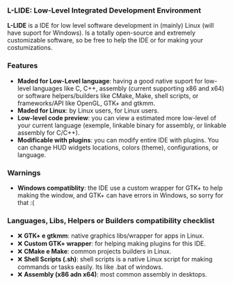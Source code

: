 ### L-LIDE: Low-Level Integrated Development Environment

**L-LIDE** is a IDE for low level software development in (mainly) Linux (will have suport for Windows). Is a totally open-source and extremely customizable software, so be free to help the IDE or for making your costumizations.

### Features

- **Maded for Low-Level language**: having a good native suport for low-level languages like C, C++, assembly (current supporting x86 and x64) or software helpers/builders like CMake, Make, shell scripts, or frameworks/API like OpenGL, GTK+ and gtkmm.
- **Maded for Linux**: by Linux users, for Linux users.
- **Low-level code preview**: you can view a estimated more low-level of your current language (exemple, linkable binary for assembly, or linkable assembly for C/C++).
- **Modificable with plugins**: you can modify entire IDE with plugins. You can change HUD widgets locations, colors (theme), configurations, or language.

### Warnings

- **Windows compatiblity**: the IDE use a custom wrapper for GTK+ to help making the window, and GTK+ can have errors in Windows, so sorry for that :(

### Languages, Libs, Helpers or Builders compatibility checklist

- ❌ **GTK+ e gtkmm**: native graphics libs/wrapper for apps in Linux.
- ❌ **Custom GTK+ wrapper**: for helping making plugins for this IDE.
- ❌ **CMake e Make**: common projects builders in Linux.
- ❌ **Shell Scripts (.sh)**: shell scripts is a native Linux script for making commands or tasks easily. Its like .bat of windows.
- ❌ **Assembly (x86 adn x64)**: most common assembly in desktops.
